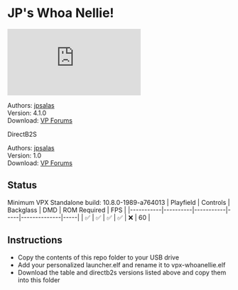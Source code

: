 # JP's Whoa Nellie!

![Table Preview](https://www.vpforums.org/index.php?app=downloads&module=display&section=screenshot&record=113527&id=16889&full=1)

Authors: [jpsalas](https://www.vpforums.org/index.php?s=543a5ca562cc33a89debe8ace8834f1e&showuser=277)  
Version: 4.1.0  
Download: [VP Forums](https://www.vpforums.org/index.php?app=downloads&showfile=16889)

DirectB2S

Authors: [jpsalas](https://www.vpforums.org/index.php?s=543a5ca562cc33a89debe8ace8834f1e&showuser=277)  
Version: 1.0  
Download: [VP Forums](https://www.vpforums.org/index.php?app=downloads&showfile=16889)

## Status 

Minimum VPX Standalone build: 10.8.0-1989-a764013
| Playfield | Controls | Backglass | DMD | ROM Required | FPS | 
|-----------|----------|-----------|-----|--------------|-----|
| :white_check_mark: | :white_check_mark: | :white_check_mark: | :white_check_mark: | :x: | 60 |

## Instructions

- Copy the contents of this repo folder to your USB drive
- Add your personalized launcher.elf and rename it to vpx-whoanellie.elf
- Download the table and directb2s versions listed above and copy them into this folder